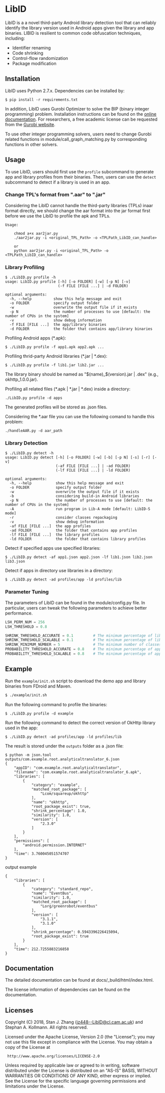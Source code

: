 # LibID


LibID is a a novel third-party Android library detection tool that can reliably identify the library version used in Android apps given the library and app binaries. LIBID is resilient to common code obfuscation techniques, including:

* Identifier renaming
* Code shrinking
* Control-flow randomization
* Package modification


## Installation
LibID uses Python 2.7.x. Dependencies can be installed by:
```
$ pip install -r requirements.txt
```

In addition, LibID uses Gurobi Optimizer to solve the BIP (binary integer programming) problem. Installation instructions can be found on the [online documentation](http://www.gurobi.com/documentation/). For researchers, a free academic license can be requested from the [Gurobi website](https://user.gurobi.com/download/licenses/free-academic).

To use other integer programming solvers, users need to change Gurobi related functions in module/call_graph_matching.py by corresponding functions in other solvers.

## Usage

To use LibID, users should first use the `profile` subcommand to generate app and library profiles from their binaries. Then, users can use the `detect` subcommand to detect if a library is used in an app.

### Change TPL's format from ".aar" to ".jar"
Considering the LibID cannot handle the third-party libraries (TPLs) inaar format directly, we should change the aar format into the jar format first before we use the LibID to profile the apk and TPLs.

```
Usage:

    chmod a+x aar2jar.py
    ./aar2jar.py -i <original_TPL_Path> -o <TPLPath_LibID_can_handle>

    or 
    python aar2jar.py -i <original_TPL_Path> -o <TPLPath_LibID_can_handle>
```



### Library Profiling
```
$ ./LibID.py profile -h
usage: LibID.py profile [-h] [-o FOLDER] [-w] [-p N] [-v]
                        (-f FILE [FILE ...] | -d FOLDER)

optional arguments:
  -h, --help          show this help message and exit
  -o FOLDER           specify output folder
  -w                  overwrite the output file if it exists
  -p N                the number of processes to use [default: the number of CPUs in the system]
  -v                  show debug information
  -f FILE [FILE ...]  the app/library binaries
  -d FOLDER           the folder that contains app/library binaries
```

Profiling Android apps (*.apk):
```
$ ./LibID.py profile -f app1.apk app2.apk ...
```

Profiling thrid-party Android libraries (*.jar | *.dex):
```
$ ./LibID.py profile -f lib1.jar lib2.jar ...
```

The library binary should be named as "\$(name)\_\$(version).jar | .dex" (e.g., okhttp_1.0.0.jar).

Profiling all related files (*.apk | *.jar | *.dex) inside a directory:
```
./LibID.py profile -d apps
```

The generated profiles will be stored as .json files.

Considering the *.aar file you can use the following comand to handle this problem:

```
./handleAAR.py -d aar_path
```

### Library Detection
```
$ ./LibID.py detect -h
usage: LibID.py detect [-h] [-o FOLDER] [-w] [-b] [-p N] [-s] [-r] [-v]
                       (-af FILE [FILE ...] | -ad FOLDER)
                       (-lf FILE [FILE ...] | -ld FOLDER)

optional arguments:
  -h, --help           show this help message and exit
  -o FOLDER            specify output folder
  -w                   overwrite the output file if it exists
  -b                   considering build-in Android libraries
  -p N                 the number of processes to use [default: the number of CPUs in the system]
  -A                   run program in Lib-A mode [default: LibID-S mode]
  -r                   consider classes repackaging
  -v                   show debug information
  -af FILE [FILE ...]  the app profiles
  -ad FOLDER           the folder that contains app profiles
  -lf FILE [FILE ...]  the library profiles
  -ld FOLDER           the folder that contains library profiles
```

Detect if specified apps use specified libraries:
```
$ ./LibID.py detect -af app1.json app2.json -lf lib1.json lib2.json lib3.json
```

Detect if apps in directory use libraries in a directory:
```
$ ./LibID.py detect -ad profiles/app -ld profiles/lib
```

### Parameter Tuning

The parameters of LibID can be found in the module/config.py file. In particular, users can tweak the following parameters to achieve better performance.

```python
LSH_PERM_NUM = 256
LSH_THRESHOLD = 0.8

SHRINK_THRESHOLD_ACCURATE = 0.1         # The minimum percentage of library classes needed to make a decision (LibID-A mode)
SHRINK_THRESHOLD_SCALABLE = 0.1         # The minimum percentage of library classes needed to make a decision (LibID-S mode)
SHRINK_MINIMUM_NUMBER = 5               # The minimum number of classes needed to make a decision
PROBABILITY_THRESHOLD_ACCURATE = 0.8    # The minimum percentage of app classes needed to make a decision (LibID-A mode)
PROBABILITY_THRESHOLD_SCALABLE = 0.8    # The minimum percentage of app classes needed to make a decision (LibID-S mode)
```

## Example

Run the `example/init.sh` script to download the demo app and library binaries from FDroid and Maven.
```bash
$ ./example/init.sh
```

Run the following command to profile the binaries:
```
$ ./LibID.py profile -d example
```

Run the following command to detect the correct version of OkHttp library used in the app:
```
$ ./LibID.py detect -ad profiles/app -ld profiles/lib
```

The result is stored under the `outputs` folder as a .json file:
```
$ python -m json.tool outputs/com.example.root.analyticaltranslator_6.json
{
    "appID": "com.example.root.analyticaltranslator",
    "filename": "com.example.root.analyticaltranslator_6.apk",
    "libraries": [
        {
            "category": "example",
            "matched_root_package": [
                "Lcom/squareup/okhttp"
            ],
            "name": "okhttp",
            "root_package_exist": true,
            "shrink_percentage": 1.0,
            "similarity": 1.0,
            "version": [
                "2.3.0"
            ]
        }
    ],
    "permissions": [
        "android.permission.INTERNET"
    ],
    "time": 3.760045051574707
}
```

output example
```
{
    "libraries": [
        {
            "category": "standard_repo",
            "name": "EventBus",
            "similarity": 1.0,
            "matched_root_package": [
                "Lorg/greenrobot/eventbus"
            ],
            "version": [
                "3.1.1",
                "3.1.0"
            ],
            "shrink_percentage": 0.5943396226415094,
            "root_package_exist": true
        }
    ],
    "time": 212.7255883216858
}
```

## Documentation

The detailed documentation can be found at docs/_build/html/index.html.

The license information of dependencies can be found on the documentation.

## Licenses

Copyright (C) 2018, Stan J. Zhang (jz448--LibID@cl.cam.ac.uk) and Stephan A. Kollmann.
All rights reserved.

Licensed under the Apache License, Version 2.0 (the "License");
you may not use this file except in compliance with the License.
You may obtain a copy of the License at

     http://www.apache.org/licenses/LICENSE-2.0

Unless required by applicable law or agreed to in writing, software
distributed under the License is distributed on an "AS-IS" BASIS,
WITHOUT WARRANTIES OR CONDITIONS OF ANY KIND, either express or implied.
See the License for the specific language governing permissions and
limitations under the License.
